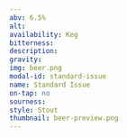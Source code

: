 ```yaml
---
abv: 6.5%
alt: 
availability: Keg
bitterness: 
description:
gravity: 
img: beer.png
modal-id: standard-issue
name: Standard Issue
on-tap: no
sourness: 
style: Stout
thumbnail: beer-preview.png
---
```

